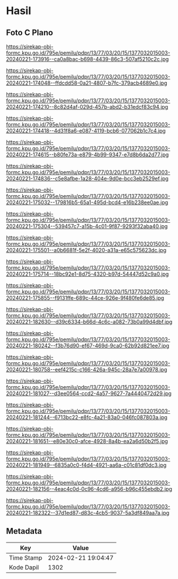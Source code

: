 # Hasil

## Foto C Plano

https://sirekap-obj-formc.kpu.go.id/795e/pemilu/pdpr/13/77/03/20/15/1377032015003-20240221-173916--ca0a8bac-b698-4439-86c3-507af5210c2c.jpg

https://sirekap-obj-formc.kpu.go.id/795e/pemilu/pdpr/13/77/03/20/15/1377032015003-20240221-174048--ffdcdd58-0a21-4807-b7fc-379acb4689e0.jpg

https://sirekap-obj-formc.kpu.go.id/795e/pemilu/pdpr/13/77/03/20/15/1377032015003-20240221-174210--8c82d4af-029d-457b-abd2-b31edcf83c94.jpg

https://sirekap-obj-formc.kpu.go.id/795e/pemilu/pdpr/13/77/03/20/15/1377032015003-20240221-174418--4d31f8a6-e087-4119-bcb6-077062b1c7c4.jpg

https://sirekap-obj-formc.kpu.go.id/795e/pemilu/pdpr/13/77/03/20/15/1377032015003-20240221-174615--b80fe73a-e879-4b99-9347-e7d8b6da2d77.jpg

https://sirekap-obj-formc.kpu.go.id/795e/pemilu/pdpr/13/77/03/20/15/1377032015003-20240221-174836--c5e8afbe-1a28-404e-9d0e-bcc3eb2529ef.jpg

https://sirekap-obj-formc.kpu.go.id/795e/pemilu/pdpr/13/77/03/20/15/1377032015003-20240221-175032--179816b5-65a1-495d-bcd4-e16b238ee0ae.jpg

https://sirekap-obj-formc.kpu.go.id/795e/pemilu/pdpr/13/77/03/20/15/1377032015003-20240221-175304--539457c7-a15b-4c01-9f87-9293f32aba40.jpg

https://sirekap-obj-formc.kpu.go.id/795e/pemilu/pdpr/13/77/03/20/15/1377032015003-20240221-175501--a0b6681f-5e2f-4020-a31a-e65c575623dc.jpg

https://sirekap-obj-formc.kpu.go.id/795e/pemilu/pdpr/13/77/03/20/15/1377032015003-20240221-175714--18bc92e1-8d75-4320-b97d-54447d52c9a0.jpg

https://sirekap-obj-formc.kpu.go.id/795e/pemilu/pdpr/13/77/03/20/15/1377032015003-20240221-175855--f9131ffe-689c-44ce-926e-9f480fe6de85.jpg

https://sirekap-obj-formc.kpu.go.id/795e/pemilu/pdpr/13/77/03/20/15/1377032015003-20240221-182630--d39c6334-b66d-4c6c-a082-73b0a99d4dbf.jpg

https://sirekap-obj-formc.kpu.go.id/795e/pemilu/pdpr/13/77/03/20/15/1377032015003-20240221-180242--f3b76d90-ef67-469d-9ca0-62b92d821ee7.jpg

https://sirekap-obj-formc.kpu.go.id/795e/pemilu/pdpr/13/77/03/20/15/1377032015003-20240221-180758--eef4215c-c166-426a-945c-28a7e7a00978.jpg

https://sirekap-obj-formc.kpu.go.id/795e/pemilu/pdpr/13/77/03/20/15/1377032015003-20240221-181027--d3ee0564-ccd2-4a57-9627-7a4440472d29.jpg

https://sirekap-obj-formc.kpu.go.id/795e/pemilu/pdpr/13/77/03/20/15/1377032015003-20240221-181244--6713bc22-e8fc-4a21-83a0-046fc087803a.jpg

https://sirekap-obj-formc.kpu.go.id/795e/pemilu/pdpr/13/77/03/20/15/1377032015003-20240221-181651--e80e30c0-afce-4928-8a4b-ea2a6d50b2f5.jpg

https://sirekap-obj-formc.kpu.go.id/795e/pemilu/pdpr/13/77/03/20/15/1377032015003-20240221-181949--6835a0c0-f4d4-4921-aa6a-c01c81df0dc3.jpg

https://sirekap-obj-formc.kpu.go.id/795e/pemilu/pdpr/13/77/03/20/15/1377032015003-20240221-182156--4eac4c0d-0c96-4cd6-a956-b96c455ebdb2.jpg

https://sirekap-obj-formc.kpu.go.id/795e/pemilu/pdpr/13/77/03/20/15/1377032015003-20240221-182322--37d1ed87-d83c-4cb5-9037-5a3df849aa7a.jpg


## Metadata

| Key        | Value               |
| ---------- | ------------------- |
| Time Stamp | 2024-02-21 19:04:47 |
| Kode Dapil | 1302                |



